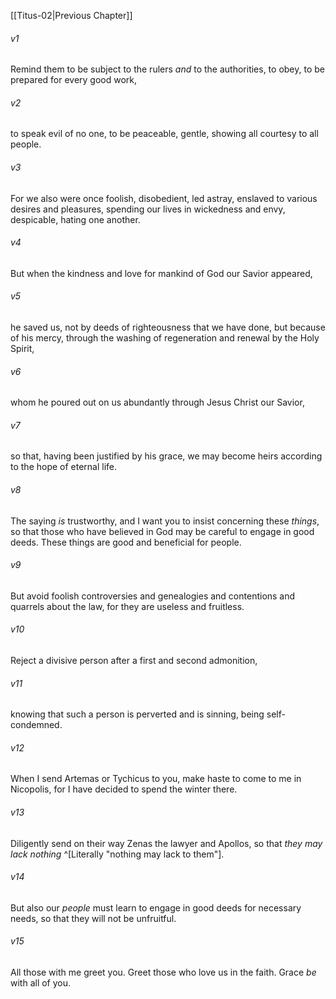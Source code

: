 ﻿---
aliases:
  - Titus 3
---

[[Titus-02|Previous Chapter]]

###### v1
Remind them to be subject to the rulers _and_ to the authorities, to obey, to be prepared for every good work,

###### v2
to speak evil of no one, to be peaceable, gentle, showing all courtesy to all people.

###### v3
For we also were once foolish, disobedient, led astray, enslaved to various desires and pleasures, spending our lives in wickedness and envy, despicable, hating one another.

###### v4
But when the kindness and love for mankind of God our Savior appeared,

###### v5
he saved us, not by deeds of righteousness that we have done, but because of his mercy, through the washing of regeneration and renewal by the Holy Spirit,

###### v6
whom he poured out on us abundantly through Jesus Christ our Savior,

###### v7
so that, having been justified by his grace, we may become heirs according to the hope of eternal life.

###### v8
The saying _is_ trustworthy, and I want you to insist concerning these _things_, so that those who have believed in God may be careful to engage in good deeds. These things are good and beneficial for people.

###### v9
But avoid foolish controversies and genealogies and contentions and quarrels about the law, for they are useless and fruitless.

###### v10
Reject a divisive person after a first and second admonition,

###### v11
knowing that such a person is perverted and is sinning, being self-condemned.

###### v12
When I send Artemas or Tychicus to you, make haste to come to me in Nicopolis, for I have decided to spend the winter there.

###### v13
Diligently send on their way Zenas the lawyer and Apollos, so that _they may lack nothing_ ^[Literally "nothing may lack to them"].

###### v14
But also our _people_ must learn to engage in good deeds for necessary needs, so that they will not be unfruitful.

###### v15
All those with me greet you. Greet those who love us in the faith. Grace _be_ with all of you.